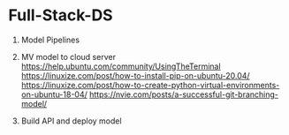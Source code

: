 # Full-Stack-DS

1) Model Pipelines

2) MV model to cloud server
	https://help.ubuntu.com/community/UsingTheTerminal
	https://linuxize.com/post/how-to-install-pip-on-ubuntu-20.04/
	https://linuxize.com/post/how-to-create-python-virtual-environments-on-ubuntu-18-04/
	https://nvie.com/posts/a-successful-git-branching-model/

3) Build API and deploy model